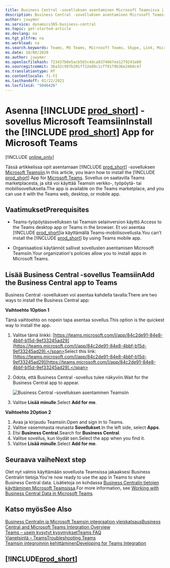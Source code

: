 ```yaml
---
title: Business Central -sovelluksen asentaminen Microsoft Teamsissa | Microsoft Docs
description: Business Central -sovelluksen asentaminen Microsoft Teamsiin.
author: jswymer
ms.service: dynamics365-business-central
ms.topic: get-started-article
ms.devlang: na
ms.tgt_pltfrm: na
ms.workload: na
ms.search.keywords: Teams, MS Teams, Microsoft Teams, Skype, Link, Microsoft 365, collaborate, collaboration, teamwork
ms.date: 10/08/2020
ms.author: jswymer
ms.openlocfilehash: 723437b0e5acb5b5c4dca8374667ea1279243a80
ms.sourcegitcommit: 36a32c997b201ff32ed8c1cff8179b36e2468c47
ms.translationtype: HT
ms.contentlocale: fi-FI
ms.lasthandoff: 01/22/2021
ms.locfileid: "5046426"
---
```

# <a name="install-the-prod_short-app-for-microsoft-teams"></a><span data-ttu-id="0e49f-103">Asenna [!INCLUDE [prod_short](includes/prod_short.md)] -sovellus Microsoft Teamsiin</span><span class="sxs-lookup"><span data-stu-id="0e49f-103">Install the [!INCLUDE [prod_short](includes/prod_short.md)] App for Microsoft Teams</span></span>

[!INCLUDE [online_only](includes/online_only.md)]

<span data-ttu-id="0e49f-104">Tässä artikkelissa opit asentamaan [!INCLUDE [prod_short](includes/prod_short.md)] -sovelluksen [Microsoft Teamsiin](https://www.microsoft.com/en-us/microsoft-365/microsoft-teams).</span><span class="sxs-lookup"><span data-stu-id="0e49f-104">In this article, you learn how to install the [!INCLUDE [prod_short](includes/prod_short.md)] App for [Microsoft Teams](https://www.microsoft.com/en-us/microsoft-365/microsoft-teams).</span></span> <span data-ttu-id="0e49f-105">Sovellus on saatavilla Teams marketplacesta, ja sitä voi käyttää Teamsin verkko-, työpöytä- tai mobiilisovelluksella.</span><span class="sxs-lookup"><span data-stu-id="0e49f-105">The app is available on the Teams marketplace, and you can use it with the Teams web, desktop, or mobile app.</span></span>

## <a name="prerequisites"></a><span data-ttu-id="0e49f-106">Vaatimukset</span><span class="sxs-lookup"><span data-stu-id="0e49f-106">Prerequisites</span></span>

- <span data-ttu-id="0e49f-107">Teams-työpöytäsovelluksen tai Teamsin selainversion käyttö.</span><span class="sxs-lookup"><span data-stu-id="0e49f-107">Access to the Teams desktop app or Teams in the browser.</span></span> <span data-ttu-id="0e49f-108">Et voi asentaa [!INCLUDE [prod_short](includes/prod_short.md)]ia käyttämällä Teams-mobiilisovellusta.</span><span class="sxs-lookup"><span data-stu-id="0e49f-108">You can't install the [!INCLUDE [prod_short](includes/prod_short.md)] by using Teams mobile app.</span></span>

- <span data-ttu-id="0e49f-109">Organisaatiosi käytännöt sallivat sovellusten asentamisen Microsoft Teamsiin.</span><span class="sxs-lookup"><span data-stu-id="0e49f-109">Your organization's policies allow you to install apps in Microsoft Teams.</span></span>

## <a name="add-the-business-central-app-to-teams"></a><span data-ttu-id="0e49f-110">Lisää Business Central -sovellus Teamsiin</span><span class="sxs-lookup"><span data-stu-id="0e49f-110">Add the Business Central app to Teams</span></span>

<span data-ttu-id="0e49f-111">Business Central -sovelluksen voi asentaa kahdella tavalla:</span><span class="sxs-lookup"><span data-stu-id="0e49f-111">There are two ways to install the Business Central app:</span></span>

<span data-ttu-id="0e49f-112">**Vaihtoehto 1**</span><span class="sxs-lookup"><span data-stu-id="0e49f-112">**Option 1**</span></span>

<span data-ttu-id="0e49f-113">Tämä vaihtoehto on nopein tapa asentaa sovellus.</span><span class="sxs-lookup"><span data-stu-id="0e49f-113">This option is the quickest way to install the app.</span></span>

1. <span data-ttu-id="0e49f-114">Valitse tämä linkki: [https://teams.microsoft.com/l/app/84c2de91-84e8-4bbf-b15d-9ef33245ad29](https://teams.microsoft.com/l/app/84c2de91-84e8-4bbf-b15d-9ef33245ad29).</span><span class="sxs-lookup"><span data-stu-id="0e49f-114">Select this link: [https://teams.microsoft.com/l/app/84c2de91-84e8-4bbf-b15d-9ef33245ad29](https://teams.microsoft.com/l/app/84c2de91-84e8-4bbf-b15d-9ef33245ad29).</span></span>

2. <span data-ttu-id="0e49f-115">Odota, että Business Central -sovellus tulee näkyviin.</span><span class="sxs-lookup"><span data-stu-id="0e49f-115">Wait for the Business Central app to appear.</span></span>

    ![Business Central -sovelluksen asentaminen Teamsiin](media/teams-install-app.png)

3. <span data-ttu-id="0e49f-117">Valitse **Lisää minulle**.</span><span class="sxs-lookup"><span data-stu-id="0e49f-117">Select **Add for me**.</span></span>

<span data-ttu-id="0e49f-118">**Vaihtoehto 2**</span><span class="sxs-lookup"><span data-stu-id="0e49f-118">**Option 2**</span></span>

1. <span data-ttu-id="0e49f-119">Avaa ja kirjaudu Teamsiin.</span><span class="sxs-lookup"><span data-stu-id="0e49f-119">Open and sign in to Teams.</span></span>
2. <span data-ttu-id="0e49f-120">Valitse vasemmasta reunasta **Sovellukset**.</span><span class="sxs-lookup"><span data-stu-id="0e49f-120">In the left side, select **Apps**.</span></span>
3. <span data-ttu-id="0e49f-121">Etsi **Business Central**.</span><span class="sxs-lookup"><span data-stu-id="0e49f-121">Search for **Business Central**.</span></span>
4. <span data-ttu-id="0e49f-122">Valitse sovellus, kun löydät sen.</span><span class="sxs-lookup"><span data-stu-id="0e49f-122">Select the app when you find it.</span></span>
5. <span data-ttu-id="0e49f-123">Valitse **Lisää minulle**.</span><span class="sxs-lookup"><span data-stu-id="0e49f-123">Select **Add for me**.</span></span>

## <a name="next-step"></a><span data-ttu-id="0e49f-124">Seuraava vaihe</span><span class="sxs-lookup"><span data-stu-id="0e49f-124">Next step</span></span>

<span data-ttu-id="0e49f-125">Olet nyt valmis käyttämään sovellusta Teamsissa jakaaksesi Business Centralin tietoja.</span><span class="sxs-lookup"><span data-stu-id="0e49f-125">You're now ready to use the app in Teams to share Business Central data.</span></span> <span data-ttu-id="0e49f-126">Lisätietoja on kohdassa [Business Centralin tietojen käyttäminen Microsoft Teamsissa](across-working-with-teams.md).</span><span class="sxs-lookup"><span data-stu-id="0e49f-126">For more information, see [Working with Business Central Data in Microsoft Teams](across-working-with-teams.md).</span></span>

## <a name="see-also"></a><span data-ttu-id="0e49f-127">Katso myös</span><span class="sxs-lookup"><span data-stu-id="0e49f-127">See Also</span></span>

[<span data-ttu-id="0e49f-128">Business Centralin ja Microsoft Teamsin integraation yleiskatsaus</span><span class="sxs-lookup"><span data-stu-id="0e49f-128">Business Central and Microsoft Teams Integration Overview</span></span>](across-teams-overview.md)  
[<span data-ttu-id="0e49f-129">Teams – usein kysytyt kysymykset</span><span class="sxs-lookup"><span data-stu-id="0e49f-129">Teams FAQ</span></span>](teams-faq.md)  
[<span data-ttu-id="0e49f-130">Vianetsintä – Teams</span><span class="sxs-lookup"><span data-stu-id="0e49f-130">Troubleshooting Teams</span></span>](admin-teams-troubleshooting.md)  
[<span data-ttu-id="0e49f-131">Teamsin integroinnin kehittäminen</span><span class="sxs-lookup"><span data-stu-id="0e49f-131">Developing for Teams Integration</span></span>](/dynamics365/business-central/dev-itpro/developer/devenv-develop-for-teams)  

## [!INCLUDE[prod_short](includes/free_trial_md.md)]  
